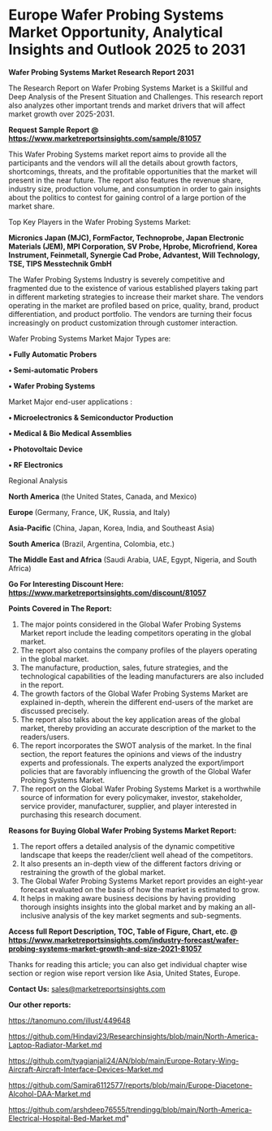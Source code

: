# Europe Wafer Probing Systems Market Opportunity, Analytical Insights and Outlook 2025 to 2031

<strong>Wafer Probing Systems Market Research Report 2031</strong>

The Research Report on Wafer Probing Systems Market is a Skillful and Deep Analysis of the Present Situation and Challenges. This research report also analyzes other important trends and market drivers that will affect market growth over 2025-2031.

<strong>Request Sample Report @ <a href=https://www.marketreportsinsights.com/sample/81057>https://www.marketreportsinsights.com/sample/81057</a></strong>

This Wafer Probing Systems market report aims to provide all the participants and the vendors will all the details about growth factors, shortcomings, threats, and the profitable opportunities that the market will present in the near future. The report also features the revenue share, industry size, production volume, and consumption in order to gain insights about the politics to contest for gaining control of a large portion of the market share.

Top Key Players in the Wafer Probing Systems Market:

<strong>Micronics Japan (MJC), FormFactor, Technoprobe, Japan Electronic Materials (JEM), MPI Corporation, SV Probe, Hprobe, Microfriend, Korea Instrument, Feinmetall, Synergie Cad Probe, Advantest, Will Technology, TSE, TIPS Messtechnik GmbH</strong>

The Wafer Probing Systems Industry is severely competitive and fragmented due to the existence of various established players taking part in different marketing strategies to increase their market share. The vendors operating in the market are profiled based on price, quality, brand, product differentiation, and product portfolio. The vendors are turning their focus increasingly on product customization through customer interaction.

Wafer Probing Systems Market Major Types are:

<strong>• Fully Automatic Probers

• Semi-automatic Probers

• Wafer Probing Systems</strong>

Market Major end-user applications :

<strong>• Microelectronics & Semiconductor Production

• Medical & Bio Medical Assemblies

• Photovoltaic Device

• RF Electronics</strong>

Regional Analysis

</u><strong><b>North America</b></strong> (the United States, Canada, and Mexico)

<strong><b>Europe </b></strong>(Germany, France, UK, Russia, and Italy)

<strong><b>Asia-Pacific</b></strong> (China, Japan, Korea, India, and Southeast Asia)

<strong><b>South America</b></strong> (Brazil, Argentina, Colombia, etc.)

<strong><b>The Middle East and Africa</b></strong> (Saudi Arabia, UAE, Egypt, Nigeria, and South Africa)

<strong>Go For Interesting Discount Here: <a href=https://www.marketreportsinsights.com/discount/81057>https://www.marketreportsinsights.com/discount/81057</a></strong>

<strong>Points Covered in The Report:</strong>
<ol>
  <li>The major points considered in the Global Wafer Probing Systems Market report include the leading competitors operating in the global market.</li>
  <li>The report also contains the company profiles of the players operating in the global market.</li>
  <li>The manufacture, production, sales, future strategies, and the technological capabilities of the leading manufacturers are also included in the report.</li>
  <li>The growth factors of the Global Wafer Probing Systems Market are explained in-depth, wherein the different end-users of the market are discussed precisely.</li>
  <li>The report also talks about the key application areas of the global market, thereby providing an accurate description of the market to the readers/users.</li>
  <li>The report incorporates the SWOT analysis of the market. In the final section, the report features the opinions and views of the industry experts and professionals. The experts analyzed the export/import policies that are favorably influencing the growth of the Global Wafer Probing Systems Market.</li>
  <li>The report on the Global Wafer Probing Systems Market is a worthwhile source of information for every policymaker, investor, stakeholder, service provider, manufacturer, supplier, and player interested in purchasing this research document.</li>
</ol>
<strong>Reasons for Buying Global Wafer Probing Systems Market Report:</strong>

<ol>
  <li>The report offers a detailed analysis of the dynamic competitive landscape that keeps the reader/client well ahead of the competitors.</li>
  <li>It also presents an in-depth view of the different factors driving or restraining the growth of the global market.</li>
  <li>The Global Wafer Probing Systems Market report provides an eight-year forecast evaluated on the basis of how the market is estimated to grow.</li>
  <li>It helps in making aware business decisions by having providing thorough insights insights into the global market and by making an all-inclusive analysis of the key market segments and sub-segments.</li>
</ol>
<strong>Access full Report Description, TOC, Table of Figure, Chart, etc. @ <a href=https://www.marketreportsinsights.com/industry-forecast/wafer-probing-systems-market-growth-and-size-2021-81057>https://www.marketreportsinsights.com/industry-forecast/wafer-probing-systems-market-growth-and-size-2021-81057</a></strong>


Thanks for reading this article; you can also get individual chapter wise section or region wise report version like Asia, United States, Europe.

<strong>Contact Us:</strong>
sales@marketreportsinsights.com

<strong>Our other reports:</strong>

<a href=https://tanomuno.com/illust/449648>https://tanomuno.com/illust/449648</a>

<a href=https://github.com/Hindavi23/Researchinsights/blob/main/North-America-Laptop-Radiator-Market.md>https://github.com/Hindavi23/Researchinsights/blob/main/North-America-Laptop-Radiator-Market.md</a>

<a href=https://github.com/tyagianjali24/AN/blob/main/Europe-Rotary-Wing-Aircraft-Aircraft-Interface-Devices-Market.md>https://github.com/tyagianjali24/AN/blob/main/Europe-Rotary-Wing-Aircraft-Aircraft-Interface-Devices-Market.md</a>

<a href=https://github.com/Samira6112577/reports/blob/main/Europe-Diacetone-Alcohol-DAA-Market.md>https://github.com/Samira6112577/reports/blob/main/Europe-Diacetone-Alcohol-DAA-Market.md</a>

<a href=https://github.com/arshdeep76555/trendingg/blob/main/North-America-Electrical-Hospital-Bed-Market.md>https://github.com/arshdeep76555/trendingg/blob/main/North-America-Electrical-Hospital-Bed-Market.md</a>"
